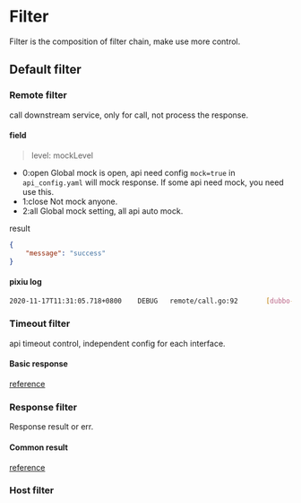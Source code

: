 # Filter

Filter is the composition of filter chain, make use more control.

## Default filter

### Remote filter

call downstream service, only for call, not process the response. 

#### field

> level: mockLevel 
 
- 0:open Global mock is open, api need config `mock=true` in `api_config.yaml` will mock response. If some api need mock, you need use this. 
- 1:close Not mock anyone.
- 2:all Global mock setting, all api auto mock.

result
```json
{
    "message": "success"
}
```

#### pixiu log 
```bash
2020-11-17T11:31:05.718+0800    DEBUG   remote/call.go:92       [dubbo-go-pixiu] client call resp:map[age:88 iD:3213 name:tiecheng time:<nil>]
```

### Timeout filter

api timeout control, independent config for each interface.

#### Basic response

[reference](../user/response.md#timeout)

### Response filter

Response result or err.

#### Common result

[reference](../sample/dubbo-body.md)

### Host filter

 